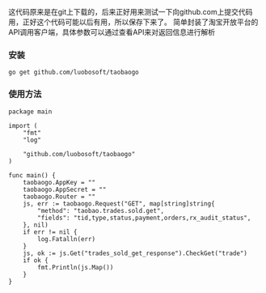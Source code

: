 
这代码原来是在git上下载的，后来正好用来测试一下向github.com上提交代码用，正好这个代码可能以后有用，所以保存下来了。
简单封装了淘宝开放平台的API调用客户端，具体参数可以通过查看API来对返回信息进行解析

### 安装

```
go get github.com/luobosoft/taobaogo
```

### 使用方法

```
package main

import (
	"fmt"
	"log"

	"github.com/luobosoft/taobaogo"
)

func main() {
	taobaogo.AppKey = ""
	taobaogo.AppSecret = ""
	taobaogo.Router = ""
	js, err := taobaogo.Request("GET", map[string]string{
		"method": "taobao.trades.sold.get",
		"fields": "tid,type,status,payment,orders,rx_audit_status",
	}, nil)
	if err != nil {
		log.Fatalln(err)
	}
	js, ok := js.Get("trades_sold_get_response").CheckGet("trade")
	if ok {
		fmt.Println(js.Map())
	}
}

```

